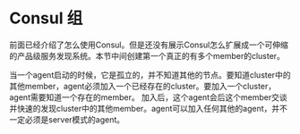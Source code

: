 # Consul 组

前面已经介绍了怎么使用Consul。但是还没有展示Consul怎么扩展成一个可伸缩的产品级服务发现系统。本节中间创建第一个真正的有多个member的cluster。

当一个agent启动的时候，它是孤立的，并不知道其他的节点。要知道cluster中的其他member，agent必须加入一个已经存在的cluster。要加入一个cluster，agent需要知道一个存在的member。
加入后，这个agent会后这个member交谈并快速的发现cluster中的其他member。agent可以加入任何其他的agent，并不一定必须是server模式的agent。


